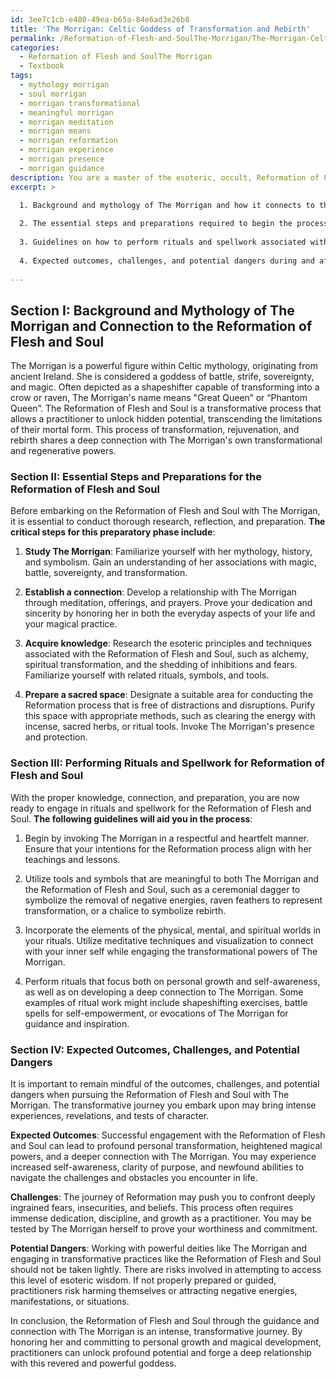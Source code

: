 ```yaml
---
id: 3ee7c1cb-e480-49ea-b65a-84e6ad3e26b8
title: 'The Morrigan: Celtic Goddess of Transformation and Rebirth'
permalink: /Reformation-of-Flesh-and-SoulThe-Morrigan/The-Morrigan-Celtic-Goddess-of-Transformation-and-Rebirth/
categories:
  - Reformation of Flesh and SoulThe Morrigan
  - Textbook
tags:
  - mythology morrigan
  - soul morrigan
  - morrigan transformational
  - meaningful morrigan
  - morrigan meditation
  - morrigan means
  - morrigan reformation
  - morrigan experience
  - morrigan presence
  - morrigan guidance
description: You are a master of the esoteric, occult, Reformation of Flesh and SoulThe Morrigan and education, you have written many textbooks on the subject in ways that provide students with rich and deep understanding of the subject. You are being asked to write textbook-like sections on a topic and you do it with full context, explainability, and reliability in accuracy to the true facts of the topic at hand, in a textbook style that a student would easily be able to learn from, in a rich, engaging, and contextual way. Always include relevant context (such as formulas and history), related concepts, and in a way that someone can gain deep insights from.
excerpt: >

  1. Background and mythology of The Morrigan and how it connects to the Reformation of Flesh and Soul.
  
  2. The essential steps and preparations required to begin the process of Reformation.
  
  3. Guidelines on how to perform rituals and spellwork associated with the Reformation of Flesh and Soul when working with The Morrigan.
  
  4. Expected outcomes, challenges, and potential dangers during and after the Reformation.
  
---
```

## Section I: Background and Mythology of The Morrigan and Connection to the Reformation of Flesh and Soul

The Morrigan is a powerful figure within Celtic mythology, originating from ancient Ireland. She is considered a goddess of battle, strife, sovereignty, and magic. Often depicted as a shapeshifter capable of transforming into a crow or raven, The Morrigan's name means "Great Queen” or “Phantom Queen”. The Reformation of Flesh and Soul is a transformative process that allows a practitioner to unlock hidden potential, transcending the limitations of their mortal form. This process of transformation, rejuvenation, and rebirth shares a deep connection with The Morrigan's own transformational and regenerative powers.

### Section II: Essential Steps and Preparations for the Reformation of Flesh and Soul

Before embarking on the Reformation of Flesh and Soul with The Morrigan, it is essential to conduct thorough research, reflection, and preparation. **The critical steps for this preparatory phase include**:

1. **Study The Morrigan**: Familiarize yourself with her mythology, history, and symbolism. Gain an understanding of her associations with magic, battle, sovereignty, and transformation.

2. **Establish a connection**: Develop a relationship with The Morrigan through meditation, offerings, and prayers. Prove your dedication and sincerity by honoring her in both the everyday aspects of your life and your magical practice.

3. **Acquire knowledge**: Research the esoteric principles and techniques associated with the Reformation of Flesh and Soul, such as alchemy, spiritual transformation, and the shedding of inhibitions and fears. Familiarize yourself with related rituals, symbols, and tools.

4. **Prepare a sacred space**: Designate a suitable area for conducting the Reformation process that is free of distractions and disruptions. Purify this space with appropriate methods, such as clearing the energy with incense, sacred herbs, or ritual tools. Invoke The Morrigan's presence and protection.

### Section III: Performing Rituals and Spellwork for Reformation of Flesh and Soul

With the proper knowledge, connection, and preparation, you are now ready to engage in rituals and spellwork for the Reformation of Flesh and Soul. **The following guidelines will aid you in the process**:

1. Begin by invoking The Morrigan in a respectful and heartfelt manner. Ensure that your intentions for the Reformation process align with her teachings and lessons.

2. Utilize tools and symbols that are meaningful to both The Morrigan and the Reformation of Flesh and Soul, such as a ceremonial dagger to symbolize the removal of negative energies, raven feathers to represent transformation, or a chalice to symbolize rebirth.

3. Incorporate the elements of the physical, mental, and spiritual worlds in your rituals. Utilize meditative techniques and visualization to connect with your inner self while engaging the transformational powers of The Morrigan.

4. Perform rituals that focus both on personal growth and self-awareness, as well as on developing a deep connection to The Morrigan. Some examples of ritual work might include shapeshifting exercises, battle spells for self-empowerment, or evocations of The Morrigan for guidance and inspiration.

### Section IV: Expected Outcomes, Challenges, and Potential Dangers

It is important to remain mindful of the outcomes, challenges, and potential dangers when pursuing the Reformation of Flesh and Soul with The Morrigan. The transformative journey you embark upon may bring intense experiences, revelations, and tests of character.

**Expected Outcomes**: Successful engagement with the Reformation of Flesh and Soul can lead to profound personal transformation, heightened magical powers, and a deeper connection with The Morrigan. You may experience increased self-awareness, clarity of purpose, and newfound abilities to navigate the challenges and obstacles you encounter in life.

**Challenges**: The journey of Reformation may push you to confront deeply ingrained fears, insecurities, and beliefs. This process often requires immense dedication, discipline, and growth as a practitioner. You may be tested by The Morrigan herself to prove your worthiness and commitment.

**Potential Dangers**: Working with powerful deities like The Morrigan and engaging in transformative practices like the Reformation of Flesh and Soul should not be taken lightly. There are risks involved in attempting to access this level of esoteric wisdom. If not properly prepared or guided, practitioners risk harming themselves or attracting negative energies, manifestations, or situations.

In conclusion, the Reformation of Flesh and Soul through the guidance and connection with The Morrigan is an intense, transformative journey. By honoring her and committing to personal growth and magical development, practitioners can unlock profound potential and forge a deep relationship with this revered and powerful goddess.
